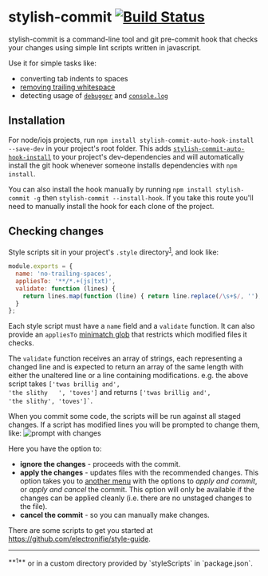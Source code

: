 stylish-commit [![Build Status](https://travis-ci.org/electronifie/stylish-commit.svg)](https://travis-ci.org/electronifie/stylish-commit)
==============
stylish-commit is a command-line tool and git pre-commit hook that checks your changes using simple lint scripts 
written in javascript.

Use it for simple tasks like:
 - converting tab indents to spaces
 - [removing trailing whitespace](https://github.com/electronifie/style-guide/blob/master/no-trailing-spaces.js)
 - detecting usage of [`debugger`](https://github.com/electronifie/style-guide/blob/master/no-debugger.js) and
   [`console.log`](https://github.com/electronifie/style-guide/blob/master/no-console.js)

Installation
------------

For node/iojs projects, run `npm install stylish-commit-auto-hook-install --save-dev` in your project's root folder. This adds
[`stylish-commit-auto-hook-install`](https://github.com/electronifie/stylish-commit-auto-hook-install)
to your project's dev-dependencies and will automatically install the git hook whenever someone installs 
dependencies with `npm install`.

You can also install the hook manually by running `npm install stylish-commit -g` then `stylish-commit --install-hook`. If
you take this route you'll need to manually install the hook for each clone of the project.

Checking changes
----------------

Style scripts sit in your project's `.style` directory<sup>[1](#alternative-dir)</sup>, and look like:
```javascript
module.exports = {
  name: 'no-trailing-spaces',
  appliesTo: '**/*.+(js|txt)',
  validate: function (lines) {
    return lines.map(function (line) { return line.replace(/\s+$/, ''); });
  }
};
```
Each style script must have a `name` field and a `validate` function. It can also provide an `appliesTo`
[minimatch glob](https://github.com/isaacs/minimatch) that restricts which modified files it checks.

The `validate` function receives an array of strings, each representing a changed line and is expected to 
return an array of the same length with either the unaltered line or a line containing modifications. 
e.g. the above script takes  <code>['twas brillig and', 'the slithy	&nbsp;	', 'toves']</code> and returns 
<code>['twas brillig and', 'the slithy', 'toves']`</code>.

When you commit some code, the scripts will be run against all staged changes. If a script has modified 
lines you will be prompted to change them, like:
![prompt with changes](http://f.cl.ly/items/1R303o1t1R2j3r2g0m0L/2015-07-07%20at%2010.55%20PM.png)

Here you have the option to:
 - **ignore the changes** - proceeds with the commit.
 - **apply the changes** - updates files with the recommended changes. This option takes you to 
   [another menu](http://f.cl.ly/items/373x3U3A2s1s090j0V0v/2015-07-07%20at%2010.56%20PM.png) with the 
   options to *apply and commit*, or *apply and cancel* the commit. This option will only be available if the 
   changes can be applied cleanly (i.e. there are no unstaged changes to the file).
 - **cancel the commit** - so you can manually make changes.

There are some scripts to get you started at https://github.com/electronifie/style-guide.

<hr>
<sup id="alternative-dir">**1**</sup> or in a custom directory provided by `styleScripts` in `package.json`.

